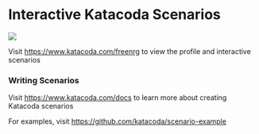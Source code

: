 # Interactive Katacoda Scenarios

[![](http://shields.katacoda.com/katacoda/freenrg/count.svg)](https://www.katacoda.com/freenrg "Get your profile on Katacoda.com")

Visit https://www.katacoda.com/freenrg to view the profile and interactive scenarios

### Writing Scenarios
Visit https://www.katacoda.com/docs to learn more about creating Katacoda scenarios

For examples, visit https://github.com/katacoda/scenario-example
